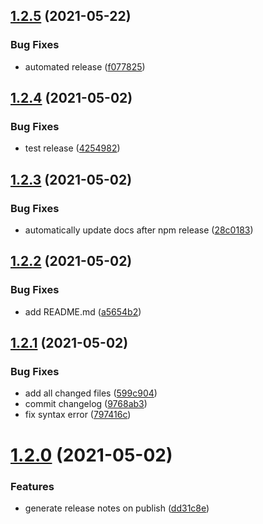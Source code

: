 ## [1.2.5](https://github.com/bcheidemann/web-utils/compare/v1.2.4...v1.2.5) (2021-05-22)


### Bug Fixes

* automated release ([f077825](https://github.com/bcheidemann/web-utils/commit/f0778254cb4e1b69607a59025ed70f90675e52bb))

## [1.2.4](https://github.com/bcheidemann/web-utils/compare/v1.2.3...v1.2.4) (2021-05-02)


### Bug Fixes

* test release ([4254982](https://github.com/bcheidemann/web-utils/commit/4254982e858a2a444b9a74a75bb87b6eb1ceb7e7))

## [1.2.3](https://github.com/bcheidemann/web-utils/compare/v1.2.2...v1.2.3) (2021-05-02)


### Bug Fixes

* automatically update docs after npm release ([28c0183](https://github.com/bcheidemann/web-utils/commit/28c01834055de1dea99c1b5e5bcffc17e8bdd1ff))

## [1.2.2](https://github.com/bcheidemann/web-utils/compare/v1.2.1...v1.2.2) (2021-05-02)


### Bug Fixes

* add README.md ([a5654b2](https://github.com/bcheidemann/web-utils/commit/a5654b20bebd0f9e8c601c048e7bfb9ca4e04f43))

## [1.2.1](https://github.com/bcheidemann/web-utils/compare/v1.2.0...v1.2.1) (2021-05-02)


### Bug Fixes

* add all changed files ([599c904](https://github.com/bcheidemann/web-utils/commit/599c904d9be499024773e2a0cdd7c57691d6175f))
* commit changelog ([9768ab3](https://github.com/bcheidemann/web-utils/commit/9768ab3b7f1e708e00d5ce7185b146a7031acf64))
* fix syntax error ([797416c](https://github.com/bcheidemann/web-utils/commit/797416cef524223910962a8028aba9bd7d38e8a9))

# [1.2.0](https://github.com/bcheidemann/web-utils/compare/v1.1.0...v1.2.0) (2021-05-02)


### Features

* generate release notes on publish ([dd31c8e](https://github.com/bcheidemann/web-utils/commit/dd31c8e45d6fb2900b8c1f0b080600990daa2595))
